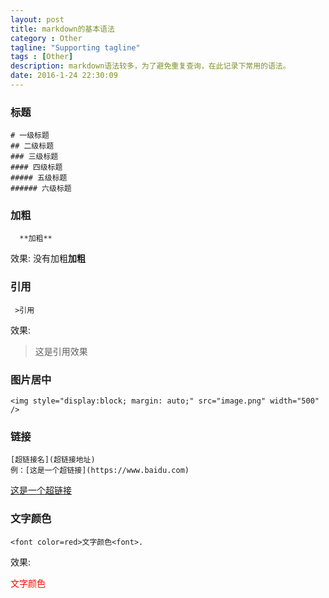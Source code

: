 ```yaml
---
layout: post
title: markdown的基本语法
category : Other
tagline: "Supporting tagline"
tags : [Other]
description: markdown语法较多，为了避免重复查询，在此记录下常用的语法。
date: 2016-1-24 22:30:09
---
```


### **标题**
```
# 一级标题
## 二级标题
### 三级标题
#### 四级标题
##### 五级标题
###### 六级标题
```

### **加粗**

```
  **加粗**
```
效果:
没有加粗**加粗**

### **引用**

```
 >引用
```

效果:
> 这是引用效果

### **图片居中**
```
<img style="display:block; margin: auto;" src="image.png" width="500" />
```
### **链接**

```
[超链接名](超链接地址)
例：[这是一个超链接](https://www.baidu.com)
```
[这是一个超链接](https://www.baidu.com)

### **文字颜色**
```
<font color=red>文字颜色<font>.
```
效果:

<font color=red>文字颜色<font>
